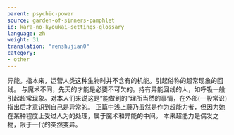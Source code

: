 ```yaml
---
parent: psychic-power
source: garden-of-sinners-pamphlet
id: kara-no-kyoukai-settings-glossary
language: zh
weight: 31
translation: "renshujian0"
category:
- other
---
```


异能。指本来，运营人类这种生物时并不含有的机能。引起俗称的超常现象的回线。
与魔术不同，先天的才能是必要不可欠的。持有异能回线的人，如呼吸一般引起超常现象。对本人们来说这是“能做到的”理所当然的事情，在外部(一般常识)指出后才意识到自己是异常的。
正篇中浅上藤乃虽然是作为超能力者，但因为她在某种程度上受过人为的处理，属于魔术和异能的中间。
本来超能力是偶发之物，限于一代的突然变异。
